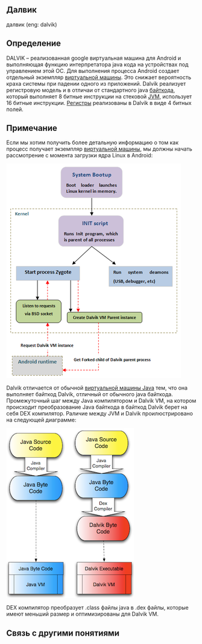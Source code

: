 ## Далвик
далвик (eng: dalvik) 

## Определение
DALVIK – реализованная google виртуальная машина для Android и выполняющая функцию интерпретатора java кода на устройствах под управлением этой ОС. Для выполнения процесса Android создает отдельный экземпляр [виртуальной машины](https://github.com/vernikkkkkkkkkkkkkkkkkkk/concept_new/blob/main/concept/virtual%20machines.md). Это снижает вероятность краха системы при падении одного из приложений. Dalvik реализует регистровую модель и в отличаи от стандартного java [байткода](https://github.com/vernikkkkkkkkkkkkkkkkkkk/concept_new/blob/main/concept/byte-code.md), который выполняет 8 битные инструкции на стековой [JVM](https://github.com/vernikkkkkkkkkkkkkkkkkkk/concept_new/blob/main/concept/java%20virtual%20machine.md), использует 16 битные инструкции. [Регистры](https://github.com/vernikkkkkkkkkkkkkkkkkkk/concept_new/blob/main/concept/register.md) реализованы в Dalvik в виде 4 битных полей.

## Примечание

Если мы хотим получить более детальную информацию о том как процесс получает экземпляр [виртуальной машины](https://github.com/vernikkkkkkkkkkkkkkkkkkk/concept_new/blob/main/concept/virtual%20machines.md), мы должны начать рассмотрение с момента загрузки ядра Linux в Android:

![androidboot](https://github.com/vernikkkkkkkkkkkkkkkkkkk/concept_new/blob/main/images/androidboot.png)

Dalvik отличается от обычной [виртуальной машины Java](https://github.com/vernikkkkkkkkkkkkkkkkkkk/concept_new/blob/main/concept/java%20virtual%20machine.md) тем, что она выполняет байткод Dalvik, отличный от обычного java байткода. Промежуточный шаг между Java компилятором и Dalvik VM, на котором происходит преобразование Java байткода в байткод Dalvik берет на себя DEX компилятор. Раличие между JVM и Dalvik проилюстрировано на следующей диаграмме:

![dalvikoperation](https://github.com/vernikkkkkkkkkkkkkkkkkkk/concept_new/blob/main/images/dalvikoperation.png)

DEX компилятор преобразует .class файлы java в .dex файлы, которые имеют меньший размер и оптимизированы для Dalvik VM.

## Cвязь с другими понятиями 

